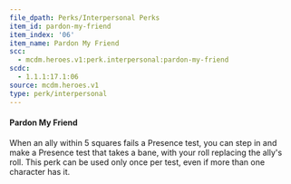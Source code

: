 ```yaml
---
file_dpath: Perks/Interpersonal Perks
item_id: pardon-my-friend
item_index: '06'
item_name: Pardon My Friend
scc:
  - mcdm.heroes.v1:perk.interpersonal:pardon-my-friend
scdc:
  - 1.1.1:17.1:06
source: mcdm.heroes.v1
type: perk/interpersonal
---
```


#### Pardon My Friend

When an ally within 5 squares fails a Presence test, you can step in and make a Presence test that takes a bane, with your roll replacing the ally's roll. This perk can be used only once per test, even if more than one character has it.
